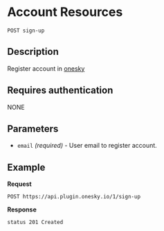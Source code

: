 # Account Resources

    POST sign-up

## Description
Register account in [onesky](http://oneskyapp.com)


## Requires authentication
NONE


## Parameters
- `email` _(required)_ - User email to register account.


## Example
**Request**

    POST https://api.plugin.onesky.io/1/sign-up

**Response**
```
status 201 Created
```
